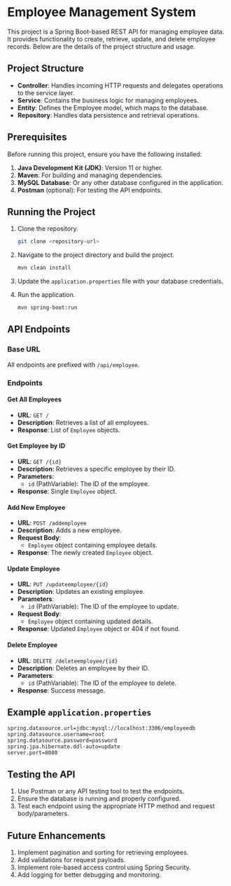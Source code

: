 # Employee Management System

This project is a Spring Boot-based REST API for managing employee data. It provides functionality to create, retrieve, update, and delete employee records. Below are the details of the project structure and usage.

## Project Structure

- **Controller**: Handles incoming HTTP requests and delegates operations to the service layer.
- **Service**: Contains the business logic for managing employees.
- **Entity**: Defines the Employee model, which maps to the database.
- **Repository**: Handles data persistence and retrieval operations.

## Prerequisites

Before running this project, ensure you have the following installed:

1. **Java Development Kit (JDK)**: Version 11 or higher.
2. **Maven**: For building and managing dependencies.
3. **MySQL Database**: Or any other database configured in the application.
4. **Postman** (optional): For testing the API endpoints.

## Running the Project

1. Clone the repository.
   ```bash
   git clone <repository-url>
   ```

2. Navigate to the project directory and build the project.
   ```bash
   mvn clean install
   ```

3. Update the `application.properties` file with your database credentials.

4. Run the application.
   ```bash
   mvn spring-boot:run
   ```

## API Endpoints

### Base URL
All endpoints are prefixed with `/api/employee`.

### Endpoints

#### Get All Employees
- **URL**: `GET /`
- **Description**: Retrieves a list of all employees.
- **Response**: List of `Employee` objects.

#### Get Employee by ID
- **URL**: `GET /{id}`
- **Description**: Retrieves a specific employee by their ID.
- **Parameters**:
  - `id` (PathVariable): The ID of the employee.
- **Response**: Single `Employee` object.

#### Add New Employee
- **URL**: `POST /addemployee`
- **Description**: Adds a new employee.
- **Request Body**:
  - `Employee` object containing employee details.
- **Response**: The newly created `Employee` object.

#### Update Employee
- **URL**: `PUT /updateemployee/{id}`
- **Description**: Updates an existing employee.
- **Parameters**:
  - `id` (PathVariable): The ID of the employee to update.
- **Request Body**:
  - `Employee` object containing updated details.
- **Response**: Updated `Employee` object or 404 if not found.

#### Delete Employee
- **URL**: `DELETE /deleteemployee/{id}`
- **Description**: Deletes an employee by their ID.
- **Parameters**:
  - `id` (PathVariable): The ID of the employee to delete.
- **Response**: Success message.

## Example `application.properties`
```properties
spring.datasource.url=jdbc:mysql://localhost:3306/employeedb
spring.datasource.username=root
spring.datasource.password=password
spring.jpa.hibernate.ddl-auto=update
server.port=8080
```

## Testing the API

1. Use Postman or any API testing tool to test the endpoints.
2. Ensure the database is running and properly configured.
3. Test each endpoint using the appropriate HTTP method and request body/parameters.

## Future Enhancements

1. Implement pagination and sorting for retrieving employees.
2. Add validations for request payloads.
3. Implement role-based access control using Spring Security.
4. Add logging for better debugging and monitoring.

